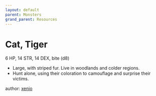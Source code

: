 ```yaml
---
layout: default
parent: Monsters
grand_parent: Resources 
--- 
```


# Cat, Tiger
6 HP, 14 STR, 14 DEX, bite (d8)  
- Large, with striped fur.   Live in woodlands and colder regions.  
- Hunt alone, using their coloration to camouflage and surprise their victims.  

author: [xenio](https://xenioinabottle.blogspot.com) 
